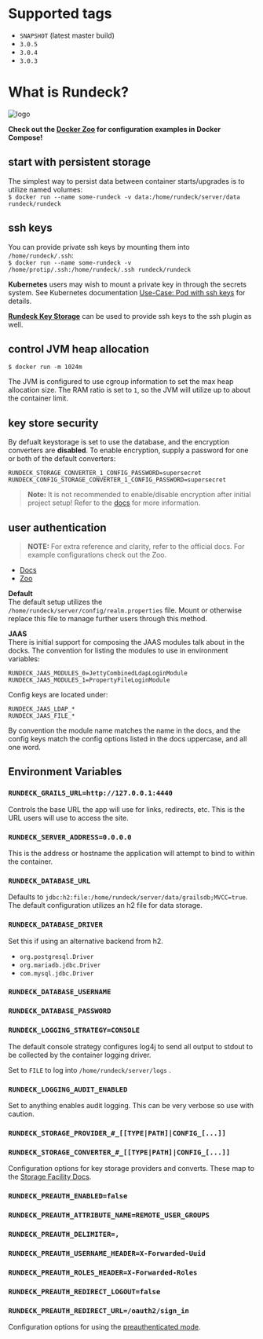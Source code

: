 # Supported tags

- `SNAPSHOT` (latest master build)
- `3.0.5`
- `3.0.4`
- `3.0.3`

# What is Rundeck?

![logo](https://www.rundeck.com/hs-fs/hubfs/rundeck-logotype-512.png?t=1532143389217&width=171&name=rundeck-logotype-512.png)

**Check out the [Docker Zoo](https://github.com/rundeck/docker-zoo) for configuration examples
in Docker Compose!**

## start with persistent storage

The simplest way to persist data between container starts/upgrades is to
utilize named volumes:  
`$ docker run --name some-rundeck -v data:/home/rundeck/server/data rundeck/rundeck`

## ssh keys

You can provide private ssh keys by mounting them into `/home/rundeck/.ssh`:  
`$ docker run --name some-rundeck -v /home/protip/.ssh:/home/rundeck/.ssh rundeck/rundeck`

**Kubernetes** users may wish to mount a private key in through the secrets system. See
Kubernetes documentation [Use-Case: Pod with ssh keys](https://kubernetes.io/docs/concepts/configuration/secret/#use-cases) for details.

[**Rundeck Key Storage**](http://rundeck.org/docs/plugins-user-guide/ssh-plugins.html#using-key-storage-for-ssh) can be used to provide ssh keys to the ssh plugin as well.

## control JVM heap allocation

`$ docker run -m 1024m`

The JVM is configured to use cgroup information to set the max heap allocation size.
The RAM ratio is set to `1`, so the JVM will utilize up to about the container limit.

## key store security
By defualt keystorage is set to use the database, and the encryption converters are
**disabled**. To enable encryption, supply a password for one or both of the default converters:
```
RUNDECK_STORAGE_CONVERTER_1_CONFIG_PASSWORD=supersecret
RUNDECK_CONFIG_STORAGE_CONVERTER_1_CONFIG_PASSWORD=supersecret
```

> **Note:** It is not recommended to enable/disable encryption after initial project setup!
Refer to the [docs](http://rundeck.org/docs/administration/configuration/storage-facility.html) for more information.

## user authentication
> **NOTE:** For extra reference and clarity, refer to the official docs.
For example configurations check out the Zoo.

* [Docs](http://rundeck.org/docs/administration/security/authenticating-users.html#ldap)
* [Zoo](https://github.com/rundeck/docker-zoo/tree/master/ldap-combined)

**Default**  
The default setup utilizes the `/home/rundeck/server/config/realm.properties` file. Mount
or otherwise replace this file to manage further users through this method.

**JAAS**  
There is initial support for composing the JAAS modules talk about in the docks.
The convention for listing the modules to use in environment variables:
```
RUNDECK_JAAS_MODULES_0=JettyCombinedLdapLoginModule
RUNDECK_JAAS_MODULES_1=PropertyFileLoginModule
```

Config keys are located under:
```
RUNDECK_JAAS_LDAP_*
RUNDECK_JAAS_FILE_*
```

By convention the module name matches the name in the docs, and the config keys match
the config options listed in the docs uppercase, and all one word.

## Environment Variables

### `RUNDECK_GRAILS_URL=http://127.0.0.1:4440`

Controls the base URL the app will use for links, redirects, etc.
This is the URL users will use to access the site.

### `RUNDECK_SERVER_ADDRESS=0.0.0.0`

This is the address or hostname the application will attempt to bind to within
the container.

### `RUNDECK_DATABASE_URL`

Defaults to `jdbc:h2:file:/home/rundeck/server/data/grailsdb;MVCC=true`. The default configuration utilizes an h2 file for data storage.

### `RUNDECK_DATABASE_DRIVER`

Set this if using an alternative backend from h2.

- `org.postgresql.Driver`
- `org.mariadb.jdbc.Driver`
- `com.mysql.jdbc.Driver`

### `RUNDECK_DATABASE_USERNAME`

### `RUNDECK_DATABASE_PASSWORD`

### `RUNDECK_LOGGING_STRATEGY=CONSOLE`

The default console strategy configures log4j to send all output to stdout
to be collected by the container logging driver.

Set to `FILE` to log into `/home/rundeck/server/logs` .

### `RUNDECK_LOGGING_AUDIT_ENABLED`

Set to anything enables audit logging. This can be very verbose so use with caution.

### `RUNDECK_STORAGE_PROVIDER_#_[[TYPE|PATH]|CONFIG_[...]]`
### `RUNDECK_STORAGE_CONVERTER_#_[[TYPE|PATH]|CONFIG_[...]]`

Configuration options for key storage providers and converts. These map to the
[Storage Facility Docs](http://rundeck.org/docs/administration/configuration/storage-facility.html).

### `RUNDECK_PREAUTH_ENABLED=false`
### `RUNDECK_PREAUTH_ATTRIBUTE_NAME=REMOTE_USER_GROUPS`
### `RUNDECK_PREAUTH_DELIMITER=,`
### `RUNDECK_PREAUTH_USERNAME_HEADER=X-Forwarded-Uuid`
### `RUNDECK_PREAUTH_ROLES_HEADER=X-Forwarded-Roles`
### `RUNDECK_PREAUTH_REDIRECT_LOGOUT=false`
### `RUNDECK_PREAUTH_REDIRECT_URL=/oauth2/sign_in`

Configuration options for using the 
[preauthenticated mode](http://rundeck.org/docs/administration/security/authenticating-users.html#preauthenticated-mode).